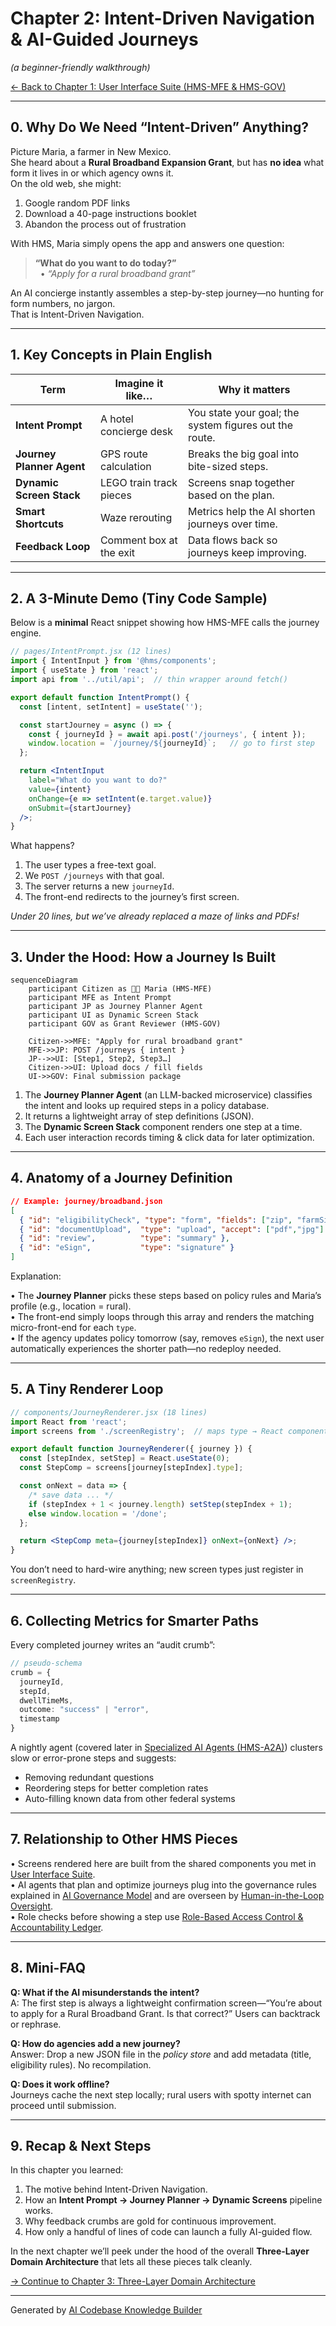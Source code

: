 # Chapter 2: Intent-Driven Navigation & AI-Guided Journeys

*(a beginner-friendly walkthrough)*  

[← Back to Chapter 1: User Interface Suite (HMS-MFE & HMS-GOV)](01_user_interface_suite__hms_mfe___hms_gov__.md)

---

## 0. Why Do We Need “Intent-Driven” Anything?

Picture Maria, a farmer in New Mexico.  
She heard about a **Rural Broadband Expansion Grant**, but has **no idea** what form it lives in or which agency owns it.  
On the old web, she might:

1. Google random PDF links  
2. Download a 40-page instructions booklet  
3. Abandon the process out of frustration  

With HMS, Maria simply opens the app and answers one question:

> **“What do you want to do today?”**  
> &nbsp;&nbsp;• *“Apply for a rural broadband grant”*  

An AI concierge instantly assembles a step-by-step journey—no hunting for form numbers, no jargon.  
That is Intent-Driven Navigation.

---

## 1. Key Concepts in Plain English

| Term | Imagine it like… | Why it matters |
|------|------------------|----------------|
| **Intent Prompt** | A hotel concierge desk | You state your goal; the system figures out the route. |
| **Journey Planner Agent** | GPS route calculation | Breaks the big goal into bite-sized steps. |
| **Dynamic Screen Stack** | LEGO train track pieces | Screens snap together based on the plan. |
| **Smart Shortcuts** | Waze rerouting | Metrics help the AI shorten journeys over time. |
| **Feedback Loop** | Comment box at the exit | Data flows back so journeys keep improving. |

---

## 2. A 3-Minute Demo (Tiny Code Sample)

Below is a **minimal** React snippet showing how HMS-MFE calls the journey engine.

```jsx
// pages/IntentPrompt.jsx (12 lines)
import { IntentInput } from '@hms/components';
import { useState } from 'react';
import api from '../util/api';  // thin wrapper around fetch()

export default function IntentPrompt() {
  const [intent, setIntent] = useState('');

  const startJourney = async () => {
    const { journeyId } = await api.post('/journeys', { intent });
    window.location = `/journey/${journeyId}`;   // go to first step
  };

  return <IntentInput
    label="What do you want to do?"
    value={intent}
    onChange={e => setIntent(e.target.value)}
    onSubmit={startJourney}
  />;
}
```

What happens?

1. The user types a free-text goal.  
2. We `POST /journeys` with that goal.  
3. The server returns a new `journeyId`.  
4. The front-end redirects to the journey’s first screen.

*Under 20 lines, but we’ve already replaced a maze of links and PDFs!*

---

## 3. Under the Hood: How a Journey Is Built

```mermaid
sequenceDiagram
    participant Citizen as 🧑‍🌾 Maria (HMS-MFE)
    participant MFE as Intent Prompt
    participant JP as Journey Planner Agent
    participant UI as Dynamic Screen Stack
    participant GOV as Grant Reviewer (HMS-GOV)

    Citizen->>MFE: "Apply for rural broadband grant"
    MFE->>JP: POST /journeys { intent }
    JP-->>UI: [Step1, Step2, Step3…]
    Citizen->>UI: Upload docs / fill fields
    UI->>GOV: Final submission package
```

1. The **Journey Planner Agent** (an LLM-backed microservice) classifies the intent and looks up required steps in a policy database.  
2. It returns a lightweight array of step definitions (JSON).  
3. The **Dynamic Screen Stack** component renders one step at a time.  
4. Each user interaction records timing & click data for later optimization.

---

## 4. Anatomy of a Journey Definition

```json
// Example: journey/broadband.json
[
  { "id": "eligibilityCheck", "type": "form", "fields": ["zip", "farmSize"] },
  { "id": "documentUpload",  "type": "upload", "accept": ["pdf","jpg"] },
  { "id": "review",          "type": "summary" },
  { "id": "eSign",           "type": "signature" }
]
```

Explanation:

• The **Journey Planner** picks these steps based on policy rules and Maria’s profile (e.g., location = rural).  
• The front-end simply loops through this array and renders the matching micro-front-end for each `type`.  
• If the agency updates policy tomorrow (say, removes `eSign`), the next user automatically experiences the shorter path—no redeploy needed.

---

## 5. A Tiny Renderer Loop

```jsx
// components/JourneyRenderer.jsx (18 lines)
import React from 'react';
import screens from './screenRegistry';  // maps type → React component

export default function JourneyRenderer({ journey }) {
  const [stepIndex, setStep] = React.useState(0);
  const StepComp = screens[journey[stepIndex].type];

  const onNext = data => {
    /* save data ... */
    if (stepIndex + 1 < journey.length) setStep(stepIndex + 1);
    else window.location = '/done';
  };

  return <StepComp meta={journey[stepIndex]} onNext={onNext} />;
}
```

You don’t need to hard-wire anything; new screen types just register in `screenRegistry`.

---

## 6. Collecting Metrics for Smarter Paths

Every completed journey writes an “audit crumb”:

```ts
// pseudo-schema
crumb = {
  journeyId,
  stepId,
  dwellTimeMs,
  outcome: "success" | "error",
  timestamp
}
```

A nightly agent (covered later in [Specialized AI Agents (HMS-A2A)](05_specialized_ai_agents__hms_a2a__.md)) clusters slow or error-prone steps and suggests:

* Removing redundant questions  
* Reordering steps for better completion rates  
* Auto-filling known data from other federal systems

---

## 7. Relationship to Other HMS Pieces

• Screens rendered here are built from the shared components you met in [User Interface Suite](01_user_interface_suite__hms_mfe___hms_gov__.md).  
• AI agents that plan and optimize journeys plug into the governance rules explained in [AI Governance Model](06_ai_governance_model_.md) and are overseen by [Human-in-the-Loop Oversight](07_human_in_the_loop__hitl__oversight_.md).  
• Role checks before showing a step use [Role-Based Access Control & Accountability Ledger](09_role_based_access_control___accountability_ledger_.md).  

---

## 8. Mini-FAQ

**Q: What if the AI misunderstands the intent?**  
A: The first step is always a lightweight confirmation screen—“You’re about to apply for a Rural Broadband Grant. Is that correct?” Users can backtrack or rephrase.

**Q: How do agencies add a new journey?**  
Answer: Drop a new JSON file in the *policy store* and add metadata (title, eligibility rules). No recompilation.

**Q: Does it work offline?**  
Journeys cache the next step locally; rural users with spotty internet can proceed until submission.

---

## 9. Recap & Next Steps

In this chapter you learned:

1. The motive behind Intent-Driven Navigation.  
2. How an **Intent Prompt → Journey Planner → Dynamic Screens** pipeline works.  
3. Why feedback crumbs are gold for continuous improvement.  
4. How only a handful of lines of code can launch a fully AI-guided flow.

In the next chapter we’ll peek under the hood of the overall **Three-Layer Domain Architecture** that lets all these pieces talk cleanly.

[→ Continue to Chapter 3: Three-Layer Domain Architecture](03_three_layer_domain_architecture_.md)

---

Generated by [AI Codebase Knowledge Builder](https://github.com/The-Pocket/Tutorial-Codebase-Knowledge)
